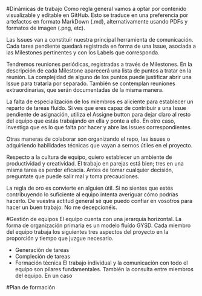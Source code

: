 #Dinámicas de trabajo
Como regla general vamos a optar por contenido visualizable y editable en GitHub. Esto se traduce en una preferencia por artefactos en formato MarkDown (.md), alternativamente usando PDFs y formatos de imagen (.png, etc).

Las Issues van a constituír nuestra principal herramienta de comunicación. Cada tarea pendiente quedará registrada en forma de una Issue, asociada a las Milestones pertinentes y con los Labels que corresponda.

Tendremos reuniones periódicas, registradas a través de Milestones. En la descripción de cada Milestone aparecerá una lista de puntos a tratar en la reunión. La complejidad de alguno de los puntos puede justificar abrir una Issue para tratarla por separado. También se contemplan reuniones extraordinarias, que serán documentadas de la misma manera.

La falta de especialización de los miembros es aliciente para establecer un reparto de tareas fluído. Si ves que eres capaz de contribuír a una Issue pendiente de asignación, utiliza el Assigne button para dejar claro al resto del equipo que estás trabajando en ella y ponte a ello. En otro caso, investiga que es lo que falta por hacer y abre las issues correspondientes.

Otras maneras de colaborar son organizando el repo, las issues o adquiriendo habilidades técnicas que vayan a sernos útiles en el proyecto.

Respecto a la cultura de equipo, quiero establecer un ambiente de productividad y creatividad. El trabajo en parejas está bien; tres en una misma tarea es perder eficacia. Antes de tomar cualquier decisión, preguntate que puede salir mal y toma precauciones. 

La regla de oro es convierte en alguien útil. Si no sientes que estés contribuyendo lo suficiente al equipo intenta averiguar cómo podrías hacerlo. De vuestra actitud general sé que puedo confiar en vosotros para hacer un buen trabajo. No me decepcionéis.

#Gestión de equipos
El equipo cuenta con una jerarquía horizontal. La forma de organización primaria es un modelo fluído GYSD. 
Cada miembro del equipo trabaja los siguientes tres aspectos del proyecto en la proporción y tiempo que juzgue necesario.
* Generación de tareas
* Compleción de tareas
* Formación técnica
El trabajo individual y la comunicación con todo el equipo son pilares fundamentales. También la consulta entre miembros del equipo.
En un caso

#Plan de formación
